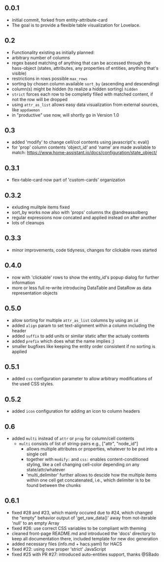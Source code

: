## 0.0.1
- initial commit, forked from entity-attribute-card
- The goal is to provide a flexible table visualization
  for Lovelace.

## 0.2
- Functionality existing as initially planned:
- arbitrary number of columns
- regex based matching of anything that can be accessed through the hass-object (states, attributes, any properties of entities, anything that's visible) 
- restrictions in rows possible `max_rows`
- sorting by chosen column available `sort_by` (ascending and descending)
- column(s) might be hidden (to realize a hidden sorting) `hidden`
- `strict` forces each row to be completly filled with matched content, if not the row will be dropped
- using `attr_as_list` allows easy data visualization from external sources, like `appdaemon`
- in "productive" use now, will shortly go in Version 1.0

## 0.3
- added 'modify' to change cell/col contents using javascript's: eval()
- for 'prop' column contents 'object_id' and 'name' are made available to match: https://www.home-assistant.io/docs/configuration/state_object/

## 0.3.1
- flex-table-card now part of 'custom-cards' organization

## 0.3.2
- exluding mulitple items fixed
- sort_by works now also with 'props' columns thx @andreassolberg
- regular expressions now concated and applied instead on after another
- lots of cleanups

## 0.3.3
- minor improvements, code tidyness, changes for clickable rows started

## 0.4.0
- now with 'clickable' rows to show the entity_id's popup dialog for further information
- more or less full re-write introducing DataTable and DataRow as data representation objects

## 0.5.0
- allow sorting for multiple `attr_as_list` columns by using an `id`
- added `align` param to set text-alignment within a column including the header
- added `suffix` to add units or similar static after the actualy contents 
- added `prefix` which does what the name implies ;)
- smaller bugfixes like keeping the entity order consistent if no sorting is applied

## 0.5.1
- added `css` configuration parameter to allow arbitrary modifications of the used CSS styles.

## 0.5.2
- added `icon` configuration for adding an icon to column headers

## 0.6
- added `multi` instead of `attr` or `prop` for column/cell contents
  - `multi` consists of list of string-pairs e.g., ["attr", "node_id"]
	- allows multiple attributes or properties, whatever to be put into a 
	  single cell 
	- together with `modify:` and `css:` enables content-conditioned 
	  styling, like a cell changing cell-color depending on any state/attr/whatever
	- 'multi_delimiter' further allows to descide how the multiple items within
	  one cell get concatenated, i.e., which delimiter is to be found between the 
		chunks

## 0.6.1
- fixed #28 and #23, which mainly occured due to #24, which changed the "empty"
  behavior output of 'get_raw_data()' away from not-iterable 'null' to an empty Array
- fixed #26: use correct CSS variables to be compliant with theming 
- cleaned front-page README.md and introduced the 'docs' directory to keep all
  documentation there, included template for new doc generation
- added necessary files (info.md + hacs.yaml) for HACS
- fixed #22: using now proper 'strict' JavaScript 
- fixed #25 with PR #27: introduced auto-entities support, thanks @SBado

